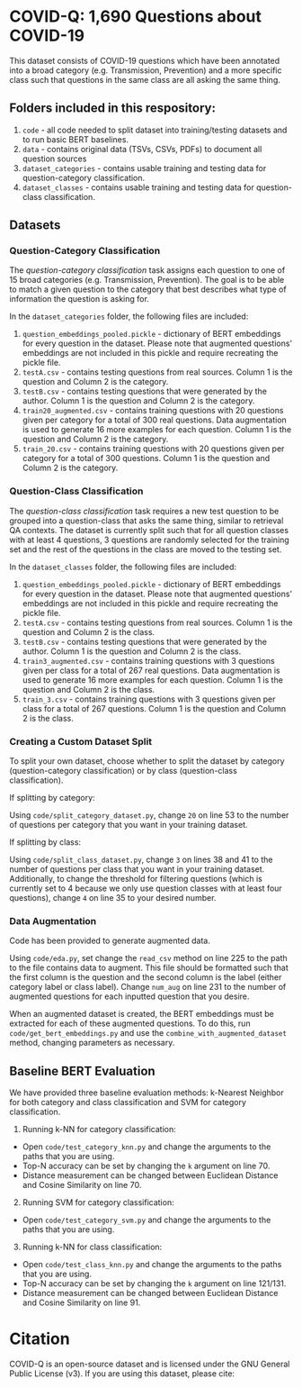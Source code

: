# COVID-Q: 1,690 Questions about COVID-19

This dataset consists of COVID-19 questions which have been annotated into a broad category (e.g. Transmission, Prevention) and a more specific class such that questions in the same class are all asking the same thing.


## Folders included in this respository:
1. `code` - all code needed to split dataset into training/testing datasets and to run basic BERT baselines.
2. `data` - contains original data (TSVs, CSVs, PDFs) to document all question sources
3. `dataset_categories` - contains usable training and testing data for question-category classification.
4. `dataset_classes` - contains usable training and testing data for question-class classification.


## Datasets
### Question-Category Classification
The *question-category classification* task assigns each question to one of 15 broad categories (e.g. Transmission, Prevention). The goal is to be able to match a given question to the category that best describes what type of information the question is asking for.

In the `dataset_categories` folder, the following files are included:
  1. `question_embeddings_pooled.pickle` - dictionary of BERT embeddings for every question in the dataset. Please note that augmented questions' embeddings are not included in this pickle and require recreating the pickle file.
  2. `testA.csv` - contains testing questions from real sources. Column 1 is the question and Column 2 is the category.
  3. `testB.csv` - contains testing questions that were generated by the author. Column 1 is the question and Column 2 is the category.
  4. `train20_augmented.csv` - contains training questions with 20 questions given per category for a total of 300 real questions. Data augmentation is used to generate 16 more examples for each question. Column 1 is the question and Column 2 is the category.
  5. `train_20.csv` - contains training questions with 20 questions given per category for a total of 300 questions. Column 1 is the question and Column 2 is the category.
  
 ### Question-Class Classification
The *question-class classification* task requires a new test question to be grouped into a question-class that asks the same thing, similar to retrieval QA contexts. The dataset is currently split such that for all question classes with at least 4 questions, 3 questions are randomly selected for the training set and the rest of the questions in the class are moved to the testing set.

In the `dataset_classes` folder, the following files are included:
  1. `question_embeddings_pooled.pickle` - dictionary of BERT embeddings for every question in the dataset. Please note that augmented questions' embeddings are not included in this pickle and require recreating the pickle file.
  2. `testA.csv` - contains testing questions from real sources. Column 1 is the question and Column 2 is the class.
  3. `testB.csv` - contains testing questions that were generated by the author. Column 1 is the question and Column 2 is the class.
  4. `train3_augmented.csv` - contains training questions with 3 questions given per class for a total of 267 real questions. Data augmentation is used to generate 16 more examples for each question. Column 1 is the question and Column 2 is the class.
  5. `train_3.csv` - contains training questions with 3 questions given per class for a total of 267 questions. Column 1 is the question and Column 2 is the class.

### Creating a Custom Dataset Split
To split your own dataset, choose whether to split the dataset by category (question-category classification) or by class (question-class classification).

If splitting by category:

Using `code/split_category_dataset.py`, change `20` on line 53 to the number of questions per category that you want in your training dataset.

If splitting by class:

Using `code/split_class_dataset.py`, change `3` on lines 38 and 41 to the number of questions per class that you want in your training dataset. Additionally, to change the threshold for filtering questions (which is currently set to 4 because we only use question classes with at least four questions), change `4` on line 35 to your desired number.

### Data Augmentation
Code has been provided to generate augmented data.

Using `code/eda.py`, set change the `read_csv` method on line 225 to the path to the file contains data to augment. This file should be formatted such that the first column is the question and the second column is the label (either category label or class label). Change `num_aug` on line 231 to the number of augmented questions for each inputted question that you desire.

When an augmented dataset is created, the BERT embeddings must be extracted for each of these augmented questions. To do this, run `code/get_bert_embeddings.py` and use the `combine_with_augmented_dataset` method, changing parameters as necessary.

## Baseline BERT Evaluation
We have provided three baseline evaluation methods: k-Nearest Neighbor for both category and class classification and SVM for category classification.

1. Running k-NN for category classification:
  - Open `code/test_category_knn.py` and change the arguments to the paths that you are using.
  - Top-N accuracy can be set by changing the `k` argument on line 70.
  - Distance measurement can be changed between Euclidean Distance and Cosine Similarity on line 70.
  
2. Running SVM for category classification:
  - Open `code/test_category_svm.py` and change the arguments to the paths that you are using.
  
3. Running k-NN for class classification:
  - Open `code/test_class_knn.py` and change the arguments to the paths that you are using.
  - Top-N accuracy can be set by changing the `k` argument on line 121/131.
  - Distance measurement can be changed between Euclidean Distance and Cosine Similarity on line 91.
  

# Citation
COVID-Q is an open-source dataset and is licensed under the GNU General Public License (v3). If you are using this dataset, please cite:

